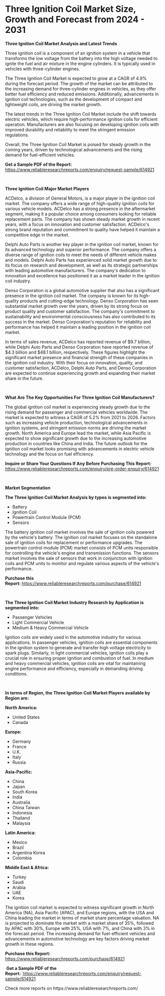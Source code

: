 <p><h1>Three Ignition Coil Market Size, Growth and Forecast from 2024 - 2031</h1></p><p><strong>Three Ignition Coil Market Analysis and Latest Trends</strong></p>
<p><p>Three ignition coil is a component of an ignition system in a vehicle that transforms the low voltage from the battery into the high voltage needed to ignite the fuel and air mixture in the engine cylinders. It is typically used in vehicles with three-cylinder engines.</p><p>The Three Ignition Coil Market is expected to grow at a CAGR of 4.9% during the forecast period. The growth of the market can be attributed to the increasing demand for three-cylinder engines in vehicles, as they offer better fuel efficiency and reduced emissions. Additionally, advancements in ignition coil technologies, such as the development of compact and lightweight coils, are driving the market growth.</p><p>The latest trends in the Three Ignition Coil Market include the shift towards electric vehicles, which require high-performance ignition coils for efficient operation. Manufacturers are also focusing on developing ignition coils with improved durability and reliability to meet the stringent emission regulations.</p><p>Overall, the Three Ignition Coil Market is poised for steady growth in the coming years, driven by technological advancements and the rising demand for fuel-efficient vehicles.</p></p>
<p><strong>Get a Sample PDF of the Report:&nbsp;</strong> <a href="https://www.reliableresearchreports.com/enquiry/request-sample/614921">https://www.reliableresearchreports.com/enquiry/request-sample/614921</a></p>
<p>&nbsp;</p>
<p><strong>Three Ignition Coil Major Market Players</strong></p>
<p><p>ACDelco, a division of General Motors, is a major player in the ignition coil market. The company offers a wide range of high-quality ignition coils for various vehicle models. ACDelco has a strong presence in the aftermarket segment, making it a popular choice among consumers looking for reliable replacement parts. The company has shown steady market growth in recent years, with a focus on innovation and customer satisfaction. ACDelco's strong brand reputation and commitment to quality have helped it maintain a competitive edge in the market.</p><p>Delphi Auto Parts is another key player in the ignition coil market, known for its advanced technology and superior performance. The company offers a diverse range of ignition coils to meet the needs of different vehicle makes and models. Delphi Auto Parts has experienced solid market growth due to its focus on research and development, as well as its strategic partnerships with leading automotive manufacturers. The company's dedication to innovation and excellence has positioned it as a market leader in the ignition coil industry.</p><p>Denso Corporation is a global automotive supplier that also has a significant presence in the ignition coil market. The company is known for its high-quality products and cutting-edge technology. Denso Corporation has seen substantial market growth over the years, driven by its strong focus on product quality and customer satisfaction. The company's commitment to sustainability and environmental consciousness has also contributed to its success in the market. Denso Corporation's reputation for reliability and performance has helped it maintain a leading position in the ignition coil market.</p><p>In terms of sales revenue, ACDelco has reported revenue of $9.7 billion, while Delphi Auto Parts and Denso Corporation have reported revenue of $4.3 billion and $48.1 billion, respectively. These figures highlight the significant market presence and financial strength of these companies in the ignition coil industry. With their focus on innovation, quality, and customer satisfaction, ACDelco, Delphi Auto Parts, and Denso Corporation are expected to continue experiencing growth and expanding their market share in the future.</p></p>
<p>&nbsp;</p>
<p><strong>What Are The Key Opportunities For Three Ignition Coil Manufacturers?</strong></p>
<p><p>The global ignition coil market is experiencing steady growth due to the rising demand for passenger and commercial vehicles worldwide. The market is expected to witness a CAGR of 5.2% from 2021 to 2026. Factors such as increasing vehicle production, technological advancements in ignition systems, and stringent emission norms are driving the market growth. North America and Europe lead the market, while Asia Pacific is expected to show significant growth due to the increasing automotive production in countries like China and India. The future outlook for the ignition coil market looks promising with advancements in electric vehicle technology and the focus on fuel efficiency.</p></p>
<p><strong>Inquire or Share Your Questions If Any Before Purchasing This Report:</strong> <a href="https://www.reliableresearchreports.com/enquiry/pre-order-enquiry/614921">https://www.reliableresearchreports.com/enquiry/pre-order-enquiry/614921</a></p>
<p>&nbsp;</p>
<p><strong>Market Segmentation</strong></p>
<p><strong>The Three Ignition Coil Market Analysis by types is segmented into:</strong></p>
<p><ul><li>Battery</li><li>Ignition Coil</li><li>Powertrain Control Module (PCM)</li><li>Sensors</li></ul></p>
<p><p>The battery ignition coil market involves the sale of ignition coils powered by the vehicle's battery. The ignition coil market focuses on the standalone sale of ignition coils for replacement or performance upgrades. The powertrain control module (PCM) market consists of PCM units responsible for controlling the vehicle's engine and transmission functions. The sensors market involves the sale of sensors that work in conjunction with ignition coils and PCM units to monitor and regulate various aspects of the vehicle's performance.</p></p>
<p><strong>Purchase this Report:&nbsp;</strong><a href="https://www.reliableresearchreports.com/purchase/614921">https://www.reliableresearchreports.com/purchase/614921</a></p>
<p>&nbsp;</p>
<p><strong>The Three Ignition Coil Market Industry Research by Application is segmented into:</strong></p>
<p><ul><li>Passenger Vehicles</li><li>Light Commercial Vehicle</li><li>Medium & Heavy Commercial Vehicle</li></ul></p>
<p><p>Ignition coils are widely used in the automotive industry for various applications. In passenger vehicles, ignition coils are essential components in the ignition system to generate and transfer high voltage electricity to spark plugs. Similarly, in light commercial vehicles, ignition coils play a crucial role in ensuring proper ignition and combustion of fuel. In medium and heavy commercial vehicles, ignition coils are vital for maintaining engine performance and efficiency, especially in demanding driving conditions.</p></p>
<p>&nbsp;</p>
<p><strong>In terms of Region, the Three Ignition Coil Market Players available by Region are:</strong></p>
<p>
    <p> <strong> North America: </strong>
        <ul>
            <li>United States</li>
            <li>Canada</li>
        </ul>
        </p> 
    <p> <strong> Europe: </strong>
        <ul>
            <li>Germany</li>
            <li>France</li>
            <li>U.K.</li>
            <li>Italy</li>
            <li>Russia</li>
        </ul>
        </p> 
    <p> <strong> Asia-Pacific: </strong>
        <ul>
            <li>China</li>
            <li>Japan</li>
            <li>South Korea</li>
            <li>India</li>
            <li>Australia</li>
            <li>China Taiwan</li>
            <li>Indonesia</li>
            <li>Thailand</li>
            <li>Malaysia</li>
        </ul>
        </p> 
    <p> <strong> Latin America: </strong>
        <ul>
            <li>Mexico</li>
            <li>Brazil</li>
            <li>Argentina Korea</li>
            <li>Colombia</li>
        </ul>
        </p> 
    <p> <strong> Middle East & Africa: </strong>
        <ul>
            <li>Turkey</li>
            <li>Saudi</li>
            <li>Arabia</li>
            <li>UAE</li>
            <li>Korea</li>
        </ul>
    </p>
    </p>
<p><p>The ignition coil market is expected to witness significant growth in North America (NA), Asia Pacific (APAC), and Europe regions, with the USA and China leading the market in terms of market share percentage valuation. NA is projected to dominate the market with a market share of 35%, followed by APAC with 30%, Europe with 25%, USA with 7%, and China with 3% in the forecast period. The increasing demand for fuel-efficient vehicles and advancements in automotive technology are key factors driving market growth in these regions.</p></p>
<p><strong>Purchase this Report: </strong><a href="https://www.reliableresearchreports.com/purchase/614921">https://www.reliableresearchreports.com/purchase/614921</a></p>
<p>&nbsp;<strong>Get a Sample PDF of the Report:&nbsp;&nbsp;</strong><a href="https://www.reliableresearchreports.com/enquiry/request-sample/614921">https://www.reliableresearchreports.com/enquiry/request-sample/614921</a></p>
<p><strong></strong></p>
<p>Check more reports on https://www.reliableresearchreports.com/</p>